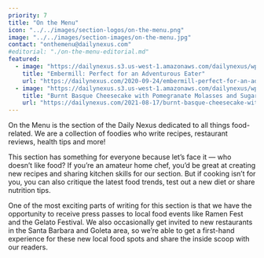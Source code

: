 ```yaml
---
priority: 7
title: "On the Menu"
icon: "../../images/section-logos/on-the-menu.png"
image: "../../images/section-images/on-the-menu.jpg"
contact: "onthemenu@dailynexus.com"
#editorial: "./on-the-menu-editorial.md"
featured:
  - image: "https://dailynexus.s3.us-west-1.amazonaws.com/dailynexus/wp-content/uploads/2020/09/embermill-plantains-and-sprouts-768x627.jpg"
    title: "Embermill: Perfect for an Adventurous Eater"
    url: "https://dailynexus.com/2020-09-24/embermill-perfect-for-an-adventurous-eater/"
  - image: "https://dailynexus.s3.us-west-1.amazonaws.com/dailynexus/wp-content/uploads/2021/08/17154033/IMG_3382.png"
    title: "Burnt Basque Cheesecake with Pomegranate Molasses and Sugared Lemons"
    url: "https://dailynexus.com/2021-08-17/burnt-basque-cheesecake-with-pomegranate-molasses-and-sugared-lemons/"
---
```

On the Menu is the section of the Daily Nexus dedicated to all things food-related. We are a collection of foodies who write recipes, restaurant reviews, health tips and more!

This section has something for everyone because let’s face it — who doesn’t like food? If you’re an amateur home chef, you’d be great at creating new recipes and sharing kitchen skills for our section. But if cooking isn’t for you, you can also critique the latest food trends, test out a new diet or share nutrition tips.

One of the most exciting parts of writing for this section is that we have the opportunity to receive press passes to local food events like Ramen Fest and the Gelato Festival. We also occasionally get invited to new restaurants in the Santa Barbara and Goleta area, so we’re able to get a first-hand experience for these new local food spots and share the inside scoop with our readers.